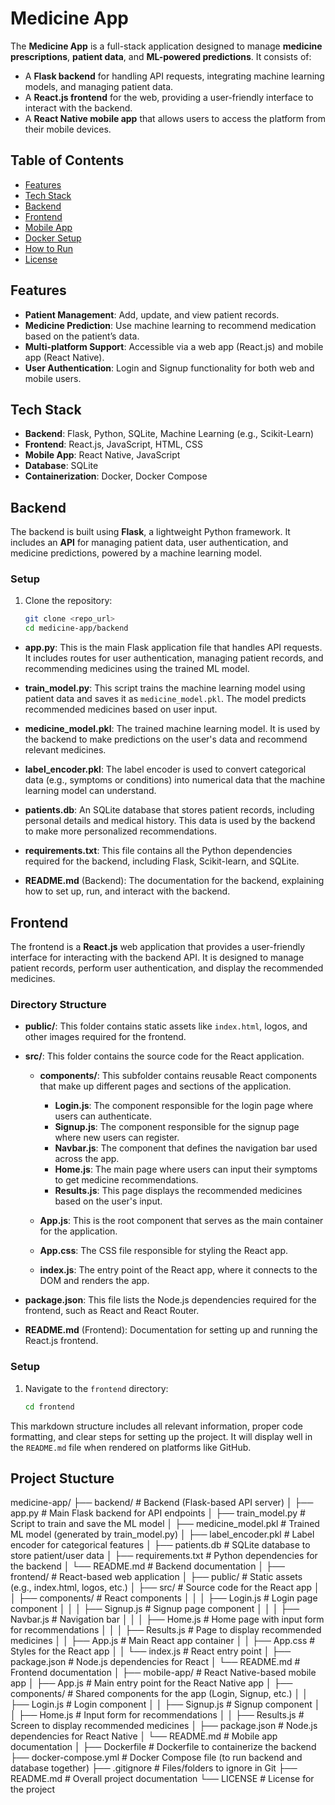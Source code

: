 # Medicine App

The **Medicine App** is a full-stack application designed to manage **medicine prescriptions**, **patient data**, and **ML-powered predictions**. It consists of:
- A **Flask backend** for handling API requests, integrating machine learning models, and managing patient data.
- A **React.js frontend** for the web, providing a user-friendly interface to interact with the backend.
- A **React Native mobile app** that allows users to access the platform from their mobile devices.

## Table of Contents

- [Features](#features)
- [Tech Stack](#tech-stack)
- [Backend](#backend)
- [Frontend](#frontend)
- [Mobile App](#mobile-app)
- [Docker Setup](#docker-setup)
- [How to Run](#how-to-run)
- [License](#license)

## Features

- **Patient Management**: Add, update, and view patient records.
- **Medicine Prediction**: Use machine learning to recommend medication based on the patient’s data.
- **Multi-platform Support**: Accessible via a web app (React.js) and mobile app (React Native).
- **User Authentication**: Login and Signup functionality for both web and mobile users.

## Tech Stack

- **Backend**: Flask, Python, SQLite, Machine Learning (e.g., Scikit-Learn)
- **Frontend**: React.js, JavaScript, HTML, CSS
- **Mobile App**: React Native, JavaScript
- **Database**: SQLite
- **Containerization**: Docker, Docker Compose

## Backend

The backend is built using **Flask**, a lightweight Python framework. It includes an **API** for managing patient data, user authentication, and medicine predictions, powered by a machine learning model.

### Setup

1. Clone the repository:
   ```bash
   git clone <repo_url>
   cd medicine-app/backend

- **app.py**: This is the main Flask application file that handles API requests. It includes routes for user authentication, managing patient records, and recommending medicines using the trained ML model.
  
- **train_model.py**: This script trains the machine learning model using patient data and saves it as `medicine_model.pkl`. The model predicts recommended medicines based on user input.

- **medicine_model.pkl**: The trained machine learning model. It is used by the backend to make predictions on the user's data and recommend relevant medicines.

- **label_encoder.pkl**: The label encoder is used to convert categorical data (e.g., symptoms or conditions) into numerical data that the machine learning model can understand.

- **patients.db**: An SQLite database that stores patient records, including personal details and medical history. This data is used by the backend to make more personalized recommendations.

- **requirements.txt**: This file contains all the Python dependencies required for the backend, including Flask, Scikit-learn, and SQLite.

- **README.md** (Backend): The documentation for the backend, explaining how to set up, run, and interact with the backend.

## Frontend

The frontend is a **React.js** web application that provides a user-friendly interface for interacting with the backend API. It is designed to manage patient records, perform user authentication, and display the recommended medicines.

### Directory Structure

- **public/**: This folder contains static assets like `index.html`, logos, and other images required for the frontend.

- **src/**: This folder contains the source code for the React application.

  - **components/**: This subfolder contains reusable React components that make up different pages and sections of the application.
    - **Login.js**: The component responsible for the login page where users can authenticate.
    - **Signup.js**: The component responsible for the signup page where new users can register.
    - **Navbar.js**: The component that defines the navigation bar used across the app.
    - **Home.js**: The main page where users can input their symptoms to get medicine recommendations.
    - **Results.js**: This page displays the recommended medicines based on the user's input.

  - **App.js**: This is the root component that serves as the main container for the application.

  - **App.css**: The CSS file responsible for styling the React app.

  - **index.js**: The entry point of the React app, where it connects to the DOM and renders the app.

- **package.json**: This file lists the Node.js dependencies required for the frontend, such as React and React Router.

- **README.md** (Frontend): Documentation for setting up and running the React.js frontend.

### Setup

1. Navigate to the `frontend` directory:
   ```bash
   cd frontend


This markdown structure includes all relevant information, proper code formatting, and clear steps for setting up the project. It will display well in the `README.md` file when rendered on platforms like GitHub.

## Project Stucture

medicine-app/
├── backend/                   # Backend (Flask-based API server)
│   ├── app.py                 # Main Flask backend for API endpoints
│   ├── train_model.py         # Script to train and save the ML model
│   ├── medicine_model.pkl     # Trained ML model (generated by train_model.py)
│   ├── label_encoder.pkl      # Label encoder for categorical features
│   ├── patients.db            # SQLite database to store patient/user data
│   ├── requirements.txt       # Python dependencies for the backend
│   └── README.md              # Backend documentation
│
├── frontend/                  # React-based web application
│   ├── public/                # Static assets (e.g., index.html, logos, etc.)
│   ├── src/                   # Source code for the React app
│   │   ├── components/        # React components
│   │   │   ├── Login.js       # Login page component
│   │   │   ├── Signup.js      # Signup page component
│   │   │   ├── Navbar.js      # Navigation bar
│   │   │   ├── Home.js        # Home page with input form for recommendations
│   │   │   ├── Results.js     # Page to display recommended medicines
│   │   ├── App.js             # Main React app container
│   │   ├── App.css            # Styles for the React app
│   │   └── index.js           # React entry point
│   ├── package.json           # Node.js dependencies for React
│   └── README.md              # Frontend documentation
│
├── mobile-app/                # React Native-based mobile app
│   ├── App.js                 # Main entry point for the React Native app
│   ├── components/            # Shared components for the app (Login, Signup, etc.)
│   │   ├── Login.js           # Login component
│   │   ├── Signup.js          # Signup component
│   │   ├── Home.js            # Input form for recommendations
│   │   ├── Results.js         # Screen to display recommended medicines
│   ├── package.json           # Node.js dependencies for React Native
│   └── README.md              # Mobile app documentation
│
├── Dockerfile                 # Dockerfile to containerize the backend
├── docker-compose.yml         # Docker Compose file (to run backend and database together)
├── .gitignore                 # Files/folders to ignore in Git
├── README.md                  # Overall project documentation
└── LICENSE                    # License for the project
